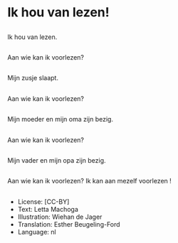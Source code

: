 # Ik hou van lezen!

##
Ik hou van lezen.

##
Aan wie kan ik voorlezen?

##
Mijn zusje slaapt.

##
Aan wie kan ik voorlezen?

##
Mijn moeder en mijn oma zijn bezig.

##
Aan wie kan ik voorlezen?

##
Mijn vader en mijn opa zijn bezig.

##
Aan wie kan ik voorlezen? Ik kan aan mezelf voorlezen !

##
* License: [CC-BY]
* Text: Letta Machoga
* Illustration: Wiehan de Jager
* Translation: Esther Beugeling-Ford
* Language: nl
